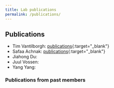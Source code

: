 ```yaml
---
title: Lab publications
permalink: /publications/
---
```


## Publications

- Tim Vantilborgh: [publications](https://cris.vub.be/en/persons/tim-vantilborgh(33bee92e-6522-4fab-8d10-ee55fc280514)/publications.html){:target="_blank"}
- Safaa Achnak: [publications](https://cris.vub.be/en/persons/safaa-achnak(cee4c98f-5c7d-451b-9108-00cc8d846267)/publications.html){:target="_blank"}
- Jiahong Du:
- Juul Vossen:
- Yang Yang:

### Publications from past members
